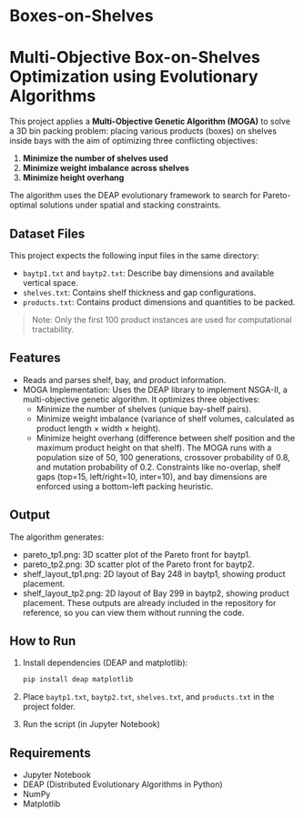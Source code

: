 # Boxes-on-Shelves
# Multi-Objective Box-on-Shelves Optimization using Evolutionary Algorithms

This project applies a **Multi-Objective Genetic Algorithm (MOGA)** to solve a 3D bin packing problem: placing various products (boxes) on shelves inside bays with the aim of optimizing three conflicting objectives:

1. **Minimize the number of shelves used**
2. **Minimize weight imbalance across shelves**
3. **Minimize height overhang**

The algorithm uses the DEAP evolutionary framework to search for Pareto-optimal solutions under spatial and stacking constraints.

## Dataset Files

This project expects the following input files in the same directory:

- `baytp1.txt` and `baytp2.txt`: Describe bay dimensions and available vertical space.
- `shelves.txt`: Contains shelf thickness and gap configurations.
- `products.txt`: Contains product dimensions and quantities to be packed.

> Note: Only the first 100 product instances are used for computational tractability.

## Features

- Reads and parses shelf, bay, and product information.
- MOGA Implementation: Uses the DEAP library to implement NSGA-II, a multi-objective genetic algorithm. It optimizes three objectives:
     - Minimize the number of shelves (unique bay-shelf pairs).
     - Minimize weight imbalance (variance of shelf volumes, calculated as product length × width × height).
     - Minimize height overhang (difference between shelf position and the maximum product height on that shelf). The MOGA runs with a population size of 50, 100 generations, crossover probability of 0.8, and mutation probability of 0.2. Constraints like no-overlap, shelf gaps (top=15, left/right=10, inter=10), and bay dimensions are enforced using a bottom-left packing heuristic.

## Output

The algorithm generates:

- pareto_tp1.png: 3D scatter plot of the Pareto front for baytp1.
- pareto_tp2.png: 3D scatter plot of the Pareto front for baytp2.
- shelf_layout_tp1.png: 2D layout of Bay 248 in baytp1, showing product placement.
- shelf_layout_tp2.png: 2D layout of Bay 299 in baytp2, showing product placement.
These outputs are already included in the repository for reference, so you can view them without running the code.

##  How to Run

1. Install dependencies (DEAP and matplotlib):

    ```bash
    pip install deap matplotlib
    ```

2. Place `baytp1.txt`, `baytp2.txt`, `shelves.txt`, and `products.txt` in the project folder.

3. Run the script (in Jupyter Notebook)




## Requirements

- Jupyter Notebook
- DEAP (Distributed Evolutionary Algorithms in Python)
- NumPy
- Matplotlib


